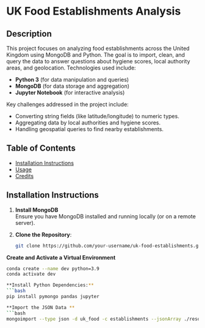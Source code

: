 # UK Food Establishments Analysis

## Description

This project focuses on analyzing food establishments across the United Kingdom using MongoDB and Python. The goal is to import, clean, and query the data to answer questions about hygiene scores, local authority areas, and geolocation. Technologies used include:

- **Python 3** (for data manipulation and queries)  
- **MongoDB** (for data storage and aggregation)  
- **Jupyter Notebook** (for interactive analysis)

Key challenges addressed in the project include:

- Converting string fields (like latitude/longitude) to numeric types.  
- Aggregating data by local authorities and hygiene scores.  
- Handling geospatial queries to find nearby establishments.

## Table of Contents

- [Installation Instructions](#installation-instructions)
- [Usage](#usage)
- [Credits](#credits)

## Installation Instructions

1. **Install MongoDB**  
   Ensure you have MongoDB installed and running locally (or on a remote server).

2. **Clone the Repository**:
   ```bash
   git clone https://github.com/your-username/uk-food-establishments.git

**Create and Activate a Virtual Environment**
   ```bash
conda create --name dev python=3.9
conda activate dev

**Install Python Dependencies:**
   ```bash
pip install pymongo pandas jupyter

**Import the JSON Data **
   ```bash
mongoimport --type json -d uk_food -c establishments --jsonArray ./resources/establishments.json




